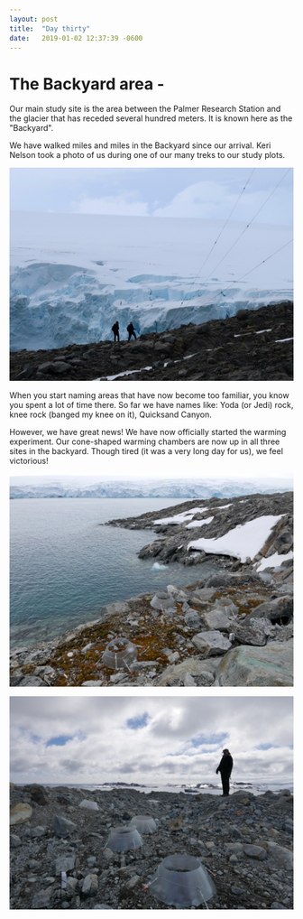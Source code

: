 ```yaml
---
layout: post
title:  "Day thirty"
date:   2019-01-02 12:37:39 -0600
---
```

# The Backyard area - 
Our main study site is the area between the Palmer Research Station and the glacier that has receded several hundred meters. It is known here as the "Backyard". 

We have walked miles and miles in the Backyard since our arrival. Keri Nelson took a photo of us during one of our many treks to our study plots.

![Trekking through the backyard](/assets/blog_photos/190102/from_keri_7536.jpg)

When you start naming areas that have now become too familiar, you know you spent a lot of time there. So far we have names like: Yoda (or Jedi) rock, knee rock (banged my knee on it), Quicksand Canyon. 

However, we have great news! We have now officially started the warming experiment. Our cone-shaped warming chambers are now up in all three sites in the backyard. Though tired (it was a very long day for us), we feel victorious!

![Site three backyard](/assets/blog_photos/190102/p1070173.jpg)

![Site one by the glacier](/assets/blog_photos/190102/p1070175.jpg)


